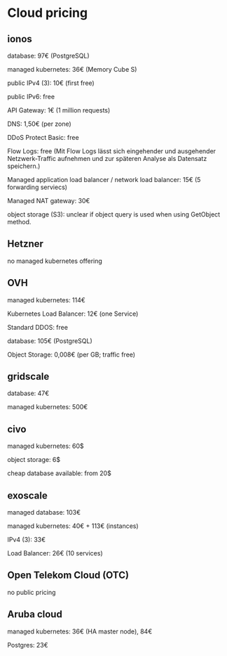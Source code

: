 # Cloud pricing

## ionos

database: 97€ (PostgreSQL)

managed kubernetes: 36€ (Memory Cube S)

public IPv4 (3): 10€ (first free)

public IPv6: free

API Gateway: 1€ (1 million requests)

DNS: 1,50€ (per zone)

DDoS Protect Basic: free

Flow Logs: free (Mit Flow Logs lässt sich eingehender und ausgehender Netzwerk-Traffic aufnehmen und zur späteren Analyse als Datensatz speichern.)

Managed application load balancer / network load balancer: 15€ (5 forwarding serviecs)

Managed NAT gateway: 30€

object storage (S3): unclear if object query is used when using GetObject method.

## Hetzner

no managed kubernetes offering

## OVH

managed kubernetes: 114€

Kubernetes Load Balancer: 12€ (one Service)

Standard DDOS: free

database: 105€ (PostgreSQL)

Object Storage: 0,008€ (per GB; traffic free)

## gridscale

database: 47€

managed kubernetes: 500€

## civo

managed kubernetes: 60$

object storage: 6$

cheap database available: from 20$

## exoscale

managed database: 103€

managed kubernetes: 40€ + 113€ (instances)

IPv4 (3): 33€

Load Balancer: 26€ (10 services)

## Open Telekom Cloud (OTC)

no public pricing

## Aruba cloud

managed kubernetes: 36€ (HA master node), 84€

Postgres: 23€

